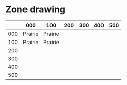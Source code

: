 # Zone drawing

|     | 000     | 100     | 200 | 300 | 400 | 500 |
|-----|---------|---------|-----|-----|-----|-----|
| 000 | Prairie | Prairie |     |     |     |     |
| 100 | Prairie | Prairie |     |     |     |     |
| 200 |         |         |     |     |     |     |
| 300 |         |         |     |     |     |     |
| 400 |         |         |     |     |     |     |
| 500 |         |         |     |     |     |     |
